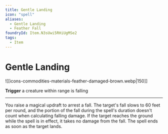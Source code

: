 ```yaml
---
title: Gentle Landing
icon: "spell"
aliases:
  - Gentle Landing
  - Feather Fall
foundryId: Item.N3sUwi5RHiUgMSe2
tags:
  - Item
---
```


# Gentle Landing
![[icons-commodities-materials-feather-damaged-brown.webp|150]]

**Trigger** a creature within range is falling

* * *

You raise a magical updraft to arrest a fall. The target's fall slows to 60 feet per round, and the portion of the fall during the spell's duration doesn't count when calculating falling damage. If the target reaches the ground while the spell is in effect, it takes no damage from the fall. The spell ends as soon as the target lands.
